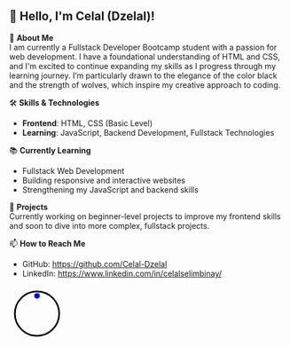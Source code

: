 ## 👋 Hello, I'm Celal (Dzelal)!

🎯 **About Me**  
I am currently a Fullstack Developer Bootcamp student with a passion for web development. I have a foundational understanding of HTML and CSS, and I'm excited to continue expanding my skills as I progress through my learning journey. I’m particularly drawn to the elegance of the color black and the strength of wolves, which inspire my creative approach to coding.

🛠 **Skills & Technologies**  
- **Frontend**: HTML, CSS (Basic Level)  
- **Learning**: JavaScript, Backend Development, Fullstack Technologies

📚 **Currently Learning**  
- Fullstack Web Development  
- Building responsive and interactive websites  
- Strengthening my JavaScript and backend skills  

🚀 **Projects**  
Currently working on beginner-level projects to improve my frontend skills and soon to dive into more complex, fullstack projects.

📫 **How to Reach Me**  
- GitHub: https://github.com/Celal-Dzelal
- LinkedIn: https://www.linkedin.com/in/celalselimbinay/

<svg width="100" height="100" viewBox="0 0 100 100">
  <circle cx="50" cy="50" r="40" stroke="black" stroke-width="3" fill="transparent" />
  <circle cx="50" cy="10" r="5" fill="blue">
    <animate
      attributeName="cy"
      values="10;90;10"
      dur="2s"
      repeatCount="indefinite"
    />
  </circle>
</svg>
